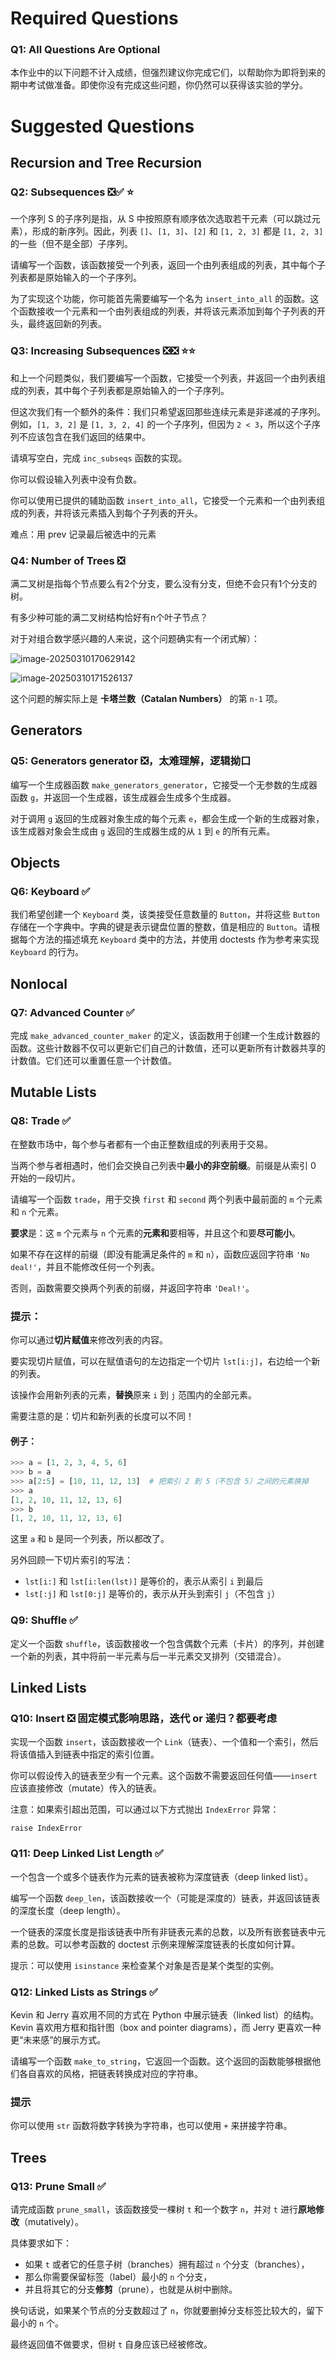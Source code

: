 # Required Questions

### Q1: All Questions Are Optional

本作业中的以下问题不计入成绩，但强烈建议你完成它们，以帮助你为即将到来的期中考试做准备。即使你没有完成这些问题，你仍然可以获得该实验的学分。



# Suggested Questions

## Recursion and Tree Recursion

### Q2: Subsequences ❎✅ ⭐️

一个序列 S 的子序列是指，从 S 中按照原有顺序依次选取若干元素（可以跳过元素），形成的新序列。因此，列表 `[]`、`[1, 3]`、`[2]` 和 `[1, 2, 3]` 都是 `[1, 2, 3]` 的一些（但不是全部）子序列。

请编写一个函数，该函数接受一个列表，返回一个由列表组成的列表，其中每个子列表都是原始输入的一个子序列。



为了实现这个功能，你可能首先需要编写一个名为 `insert_into_all` 的函数。这个函数接收一个元素和一个由列表组成的列表，并将该元素添加到每个子列表的开头，最终返回新的列表。



### Q3: Increasing Subsequences ❎❎ ⭐️⭐️

和上一个问题类似，我们要编写一个函数，它接受一个列表，并返回一个由列表组成的列表，其中每个子列表都是原始输入的一个子序列。

但这次我们有一个额外的条件：我们只希望返回那些连续元素是非递减的子序列。例如，`[1, 3, 2]` 是 `[1, 3, 2, 4]` 的一个子序列，但因为 `2 < 3`，所以这个子序列不应该包含在我们返回的结果中。

请填写空白，完成 `inc_subseqs` 函数的实现。

你可以假设输入列表中没有负数。

你可以使用已提供的辅助函数 `insert_into_all`，它接受一个元素和一个由列表组成的列表，并将该元素插入到每个子列表的开头。



难点：用 prev 记录最后被选中的元素



### Q4: Number of Trees ❎

满二叉树是指每个节点要么有2个分支，要么没有分支，但绝不会只有1个分支的树。

有多少种可能的满二叉树结构恰好有n个叶子节点？

对于对组合数学感兴趣的人来说，这个问题确实有一个闭式解）：

![image-20250310170629142](./Pic/lab09.Pic/image-20250310170629142.png)

![image-20250310171526137](./Pic/lab09.Pic/image-20250310171526137.png)

这个问题的解实际上是 **卡塔兰数（Catalan Numbers）** 的第 `n-1` 项。



## Generators

### Q5: Generators generator ❎，太难理解，逻辑拗口

编写一个生成器函数 `make_generators_generator`，它接受一个无参数的生成器函数 `g`，并返回一个生成器，该生成器会生成多个生成器。

对于调用 `g` 返回的生成器对象生成的每个元素 `e`，都会生成一个新的生成器对象，该生成器对象会生成由 `g` 返回的生成器生成的从 `1` 到 `e` 的所有元素。



## Objects

### Q6: Keyboard ✅

我们希望创建一个 `Keyboard` 类，该类接受任意数量的 `Button`，并将这些 `Button` 存储在一个字典中。字典的键是表示键盘位置的整数，值是相应的 `Button`。请根据每个方法的描述填充 `Keyboard` 类中的方法，并使用 doctests 作为参考来实现 `Keyboard` 的行为。



## Nonlocal

### Q7: Advanced Counter ✅

完成 `make_advanced_counter_maker` 的定义，该函数用于创建一个生成计数器的函数。这些计数器不仅可以更新它们自己的计数值，还可以更新所有计数器共享的计数值。它们还可以重置任意一个计数值。



## Mutable Lists

### Q8: Trade ✅

在整数市场中，每个参与者都有一个由正整数组成的列表用于交易。

当两个参与者相遇时，他们会交换自己列表中**最小的非空前缀**。前缀是从索引 0 开始的一段切片。



请编写一个函数 `trade`，用于交换 `first` 和 `second` 两个列表中最前面的 `m` 个元素和 `n` 个元素。

**要求**是：这 `m` 个元素与 `n` 个元素的**元素和**要相等，并且这个和要**尽可能小**。

如果不存在这样的前缀（即没有能满足条件的 `m` 和 `n`），函数应返回字符串 `'No deal!'`，并且不能修改任何一个列表。

否则，函数需要交换两个列表的前缀，并返回字符串 `'Deal!'`。



### 提示：

你可以通过**切片赋值**来修改列表的内容。

要实现切片赋值，可以在赋值语句的左边指定一个切片 `lst[i:j]`，右边给一个新的列表。

该操作会用新列表的元素，**替换**原来 `i` 到 `j` 范围内的全部元素。

需要注意的是：切片和新列表的长度可以不同！



#### 例子：

```python
>>> a = [1, 2, 3, 4, 5, 6]
>>> b = a
>>> a[2:5] = [10, 11, 12, 13]  # 把索引 2 到 5（不包含 5）之间的元素换掉
>>> a
[1, 2, 10, 11, 12, 13, 6]
>>> b
[1, 2, 10, 11, 12, 13, 6]
```

这里 `a` 和 `b` 是同一个列表，所以都改了。



另外回顾一下切片索引的写法：

- `lst[i:]` 和 `lst[i:len(lst)]` 是等价的，表示从索引 `i` 到最后
- `lst[:j]` 和 `lst[0:j]` 是等价的，表示从开头到索引 `j`（不包含 `j`）



### Q9: Shuffle ✅

定义一个函数 `shuffle`，该函数接收一个包含偶数个元素（卡片）的序列，并创建一个新的列表，其中将前一半元素与后一半元素交叉排列（交错混合）。



## Linked Lists

### Q10: Insert ❎ 固定模式影响思路，迭代 or 递归？都要考虑

实现一个函数 `insert`，该函数接收一个 `Link`（链表）、一个值和一个索引，然后将该值插入到链表中指定的索引位置。

你可以假设传入的链表至少有一个元素。这个函数不需要返回任何值——`insert` 应该直接修改（mutate）传入的链表。

注意：如果索引超出范围，可以通过以下方式抛出 `IndexError` 异常：

```shell
raise IndexError
```



### Q11: Deep Linked List Length ✅

一个包含一个或多个链表作为元素的链表被称为深度链表（deep linked list）。

编写一个函数 `deep_len`，该函数接收一个（可能是深度的）链表，并返回该链表的深度长度（deep length）。

一个链表的深度长度是指该链表中所有非链表元素的总数，以及所有嵌套链表中元素的总数。可以参考函数的 doctest 示例来理解深度链表的长度如何计算。

提示：可以使用 `isinstance` 来检查某个对象是否是某个类型的实例。



### Q12: Linked Lists as Strings ✅

Kevin 和 Jerry 喜欢用不同的方式在 Python 中展示链表（linked list）的结构。Kevin 喜欢用方框和指针图（box and pointer diagrams），而 Jerry 更喜欢一种更“未来感”的展示方式。

请编写一个函数 `make_to_string`，它返回一个函数。这个返回的函数能够根据他们各自喜欢的风格，把链表转换成对应的字符串。

### 提示

你可以使用 `str` 函数将数字转换为字符串，也可以使用 `+` 来拼接字符串。



## Trees

### Q13: Prune Small ✅

请完成函数 `prune_small`，该函数接受一棵树 `t` 和一个数字 `n`，并对 `t` 进行**原地修改**（mutatively）。

具体要求如下：

- 如果 `t` 或者它的任意子树（branches）拥有超过 `n` 个分支（branches），
- 那么你需要保留标签（label）最小的 `n` 个分支，
- 并且将其它的分支**修剪**（prune），也就是从树中删除。

换句话说，如果某个节点的分支数超过了 `n`，你就要删掉分支标签比较大的，留下最小的 `n` 个。

最终返回值不做要求，但树 `t` 自身应该已经被修改。





